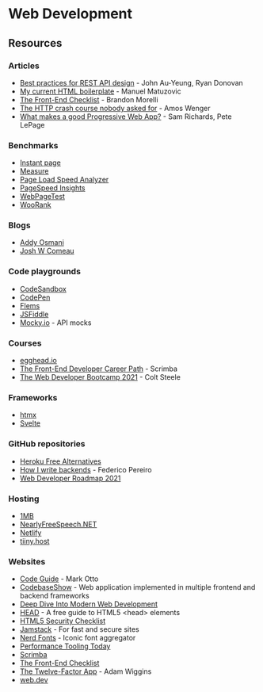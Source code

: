 # Web Development

## Resources

### Articles

* [Best practices for REST API design](https://stackoverflow.blog/2020/03/02/best-practices-for-rest-api-design/?utm\_source=hackernewsletter\&utm\_medium=email\&utm\_term=code) - John Au-Yeung, Ryan Donovan
* [My current HTML boilerplate](https://www.matuzo.at/blog/html-boilerplate/) - Manuel Matuzovic
* [The Front-End Checklist](https://codeburst.io/the-front-end-checklist-8b2292fdda44) - Brandon Morelli
* [The HTTP crash course nobody asked for](https://fasterthanli.me/articles/the-http-crash-course-nobody-asked-for) - Amos Wenger
* [What makes a good Progressive Web App?](https://web.dev/pwa-checklist/) - Sam Richards, Pete LePage

### Benchmarks

* [Instant page](https://instant.page/)
* [Measure](https://web.dev/measure/)
* [Page Load Speed Analyzer](https://www.internetmarketingninjas.com/tools/free-tools/pagespeed)
* [PageSpeed Insights](https://pagespeed.web.dev/)
* [WebPageTest](https://www.webpagetest.org/)
* [WooRank](https://www.woorank.com/)

### Blogs

* [Addy Osmani](https://addyosmani.com/blog/)
* [Josh W Comeau](https://www.joshwcomeau.com/)

### Code playgrounds

* [CodeSandbox](https://codesandbox.io/)
* [CodePen](https://codepen.io/)
* [Flems](https://flems.io/)
* [JSFiddle](https://jsfiddle.net/)
* [Mocky.io](https://designer.mocky.io/) - API mocks

### Courses

* [egghead.io](https://egghead.io/)
* [The Front-End Developer Career Path](https://scrimba.com/learn/frontend) - Scrimba
* [The Web Developer Bootcamp 2021](https://www.udemy.com/course/the-web-developer-bootcamp/) - Colt Steele

### Frameworks

* [htmx](https://htmx.org/)
* [Svelte](https://svelte.dev/)

### GitHub repositories

* [Heroku Free Alternatives](https://github.com/Engagespot/heroku-free-alternatives)
* [How I write backends](https://github.com/fpereiro/backendlore) - Federico Pereiro
* [Web Developer Roadmap 2021](https://github.com/kamranahmedse/developer-roadmap)

### Hosting

* [1MB](https://1mb.co)
* [NearlyFreeSpeech.NET](https://www.nearlyfreespeech.net/)
* [Netlify](https://www.netlify.com/)
* [tiiny.host](https://tiiny.host/)

### Websites

* [Code Guide](https://codeguide.co/) - Mark Otto
* [CodebaseShow](https://codebase.show/) - Web application implemented in multiple frontend and backend frameworks
* [Deep Dive Into Modern Web Development](https://fullstackopen.com/en/)
* [HEAD](https://htmlhead.dev/) - A free guide to HTML5 \<head> elements
* [HTML5 Security Checklist](https://html5sec.org/)
* [Jamstack](https://jamstack.org/) - For fast and secure sites
* [Nerd Fonts](https://www.nerdfonts.com/) - Iconic font aggregator
* [Performance Tooling Today](https://www.perf-tooling.today/)
* [Scrimba](https://scrimba.com/allcourses?price=free)
* [The Front-End Checklist](https://frontendchecklist.io/)
* [The Twelve-Factor App](https://12factor.net/) - Adam Wiggins
* [web.dev](https://web.dev/)
